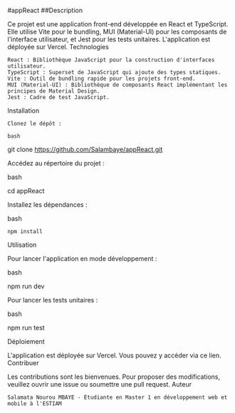 #appReact
##Description

Ce projet est une application front-end développée en React et TypeScript. Elle utilise Vite pour le bundling, MUI (Material-UI) pour les composants de l'interface utilisateur, et Jest pour les tests unitaires. L'application est déployée sur Vercel.
Technologies

    React : Bibliothèque JavaScript pour la construction d'interfaces utilisateur.
    TypeScript : Superset de JavaScript qui ajoute des types statiques.
    Vite : Outil de bundling rapide pour les projets front-end.
    MUI (Material-UI) : Bibliothèque de composants React implémentant les principes de Material Design.
    Jest : Cadre de test JavaScript.

Installation

    Clonez le dépôt :

    bash

git clone https://github.com/Salambaye/appReact.git

Accédez au répertoire du projet :

bash

cd appReact

Installez les dépendances :

bash

    npm install

Utilisation

Pour lancer l'application en mode développement :

bash

npm run dev

Pour lancer les tests unitaires :

bash

npm run test

Déploiement

L'application est déployée sur Vercel. Vous pouvez y accéder via ce lien.
Contribuer

Les contributions sont les bienvenues. Pour proposer des modifications, veuillez ouvrir une issue ou soumettre une pull request.
Auteur

    Salamata Nourou MBAYE - Étudiante en Master 1 en développement web et mobile à l'ESTIAM
